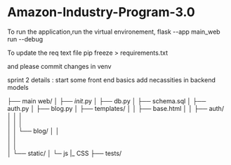# Amazon-Industry-Program-3.0 

To run the application,run the virtual environement, flask --app main_web run --debug 


To update the req text file pip freeze > requirements.txt 


and please commit changes in venv


sprint 2 details : 
  start some front end basics 
  add necassities in backend 
  models 


├── main web/
│   ├── _init_.py
│   ├── db.py
│   ├── schema.sql
│   ├── auth.py
│   ├── blog.py
│   ├── templates/
│   │   ├── base.html
│   │   ├── auth/
│   │   │   
│   │   │   
│   │   └── blog/
│   │       
│   │       
│   │       
│   └── static/
│       └─ js
        |_ CSS
├── tests/
